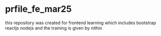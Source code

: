 # prfile_fe_mar25
this repository was created for frontend learning which includes bootstrap reactjs nodejs and the training is given by nithin 
